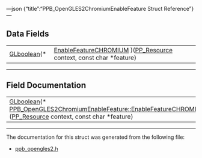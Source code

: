 —json {“title”:“PPB\_OpenGLES2ChromiumEnableFeature Struct Reference”} —

Data Fields
-----------

<table><tbody><tr class="odd"><td style="text-align: right;"><a href="/docs/native-client/pepper_beta/c/ppb__opengles2_8h#aa010a67382116caf29c29318251ccb6c" class="el">GLboolean</a>(* </td><td><a href="/docs/native-client/pepper_beta/c/struct_p_p_b___open_g_l_e_s2_chromium_enable_feature__1__0#aab7e64c543027c95e5d9d02b8d4b972f" class="el">EnableFeatureCHROMIUM</a> )(<a href="/docs/native-client/pepper_beta/c/group___typedefs#gafdc3895ee80f4750d0d95ae1b677e9b7" class="el">PP_Resource</a> context, const char *feature)</td></tr></tbody></table>

------------------------------------------------------------------------

Field Documentation
-------------------

<span id="aab7e64c543027c95e5d9d02b8d4b972f" class="anchor" style="margin: 0;"></span>

<table><tbody><tr class="odd"><td><a href="/docs/native-client/pepper_beta/c/ppb__opengles2_8h#aa010a67382116caf29c29318251ccb6c" class="el">GLboolean</a>(* <a href="/docs/native-client/pepper_beta/c/struct_p_p_b___open_g_l_e_s2_chromium_enable_feature__1__0#aab7e64c543027c95e5d9d02b8d4b972f" class="el">PPB_OpenGLES2ChromiumEnableFeature::EnableFeatureCHROMIUM</a>)(<a href="/docs/native-client/pepper_beta/c/group___typedefs#gafdc3895ee80f4750d0d95ae1b677e9b7" class="el">PP_Resource</a> context, const char *feature)</td></tr></tbody></table>

------------------------------------------------------------------------

The documentation for this struct was generated from the following file:

-   <a href="/docs/native-client/pepper_beta/c/ppb__opengles2_8h/" class="el">ppb_opengles2.h</a>
